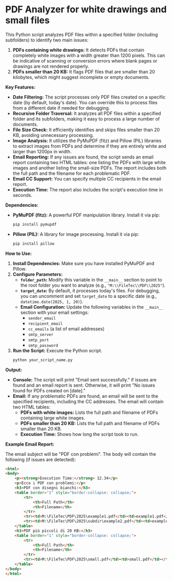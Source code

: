 # PDF Analyzer for white drawings and small files

This Python script analyzes PDF files within a specified folder (including subfolders) to identify two main issues:

1.  **PDFs containing white drawings:** It detects PDFs that contain completely white images with a width greater than 1200 pixels. This can be indicative of scanning or conversion errors where blank pages or drawings are not rendered properly.
2.  **PDFs smaller than 20 KB:** It flags PDF files that are smaller than 20 kilobytes, which might suggest incomplete or empty documents.

**Key Features:**

*   **Date Filtering:** The script processes only PDF files created on a specific date (by default, today's date). You can override this to process files from a different date if needed for debugging.
*   **Recursive Folder Traversal:** It analyzes all PDF files within a specified folder and its subfolders, making it easy to process a large number of documents.
*   **File Size Check:** It efficiently identifies and skips files smaller than 20 KB, avoiding unnecessary processing.
*   **Image Analysis:** It utilizes the PyMuPDF (fitz) and Pillow (PIL) libraries to extract images from PDFs and determine if they are entirely white and larger than 1200px in width.
*   **Email Reporting:** If any issues are found, the script sends an email report containing two HTML tables: one listing the PDFs with large white images and another listing the small-size PDFs. The report includes both the full path and the filename for each problematic PDF.
*   **Email CC Support:** You can specify multiple CC recipients in the email report.
*   **Execution Time:** The report also includes the script's execution time in seconds.

**Dependencies:**

*   **PyMuPDF (fitz):**  A powerful PDF manipulation library. Install it via pip:
    ```bash
    pip install pymupdf
    ```
*   **Pillow (PIL):** A library for image processing. Install it via pip:
    ```bash
    pip install pillow
    ```

**How to Use:**

1.  **Install Dependencies:** Make sure you have installed PyMuPDF and Pillow.
2.  **Configure Parameters:**
    *   **`folder_path`:** Modify this variable in the `__main__` section to point to the root folder you want to analyze (e.g., `"M:\\FileTec\\PDF\\2025"`).
    *   **`target_date`:** By default, it processes today's files. For debugging, you can uncomment and set `target_date` to a specific date (e.g., `datetime.date(2025, 1, 20)`).
    *   **Email Configuration:** Update the following variables in the `__main__` section with your email settings:
        *   `sender_email`
        *   `recipient_email`
        *   `cc_emails` (a list of email addresses)
        *   `smtp_server`
        *   `smtp_port`
        *   `smtp_password`
3.  **Run the Script:** Execute the Python script.
    ```bash
    python your_script_name.py
    ```

**Output:**

*   **Console:** The script will print "Email sent successfully." if issues are found and an email report is sent. Otherwise, it will print "No issues found for PDFs created on \[date]."
*   **Email:** If any problematic PDFs are found, an email will be sent to the specified recipients, including the CC addresses. The email will contain two HTML tables:
    *   **PDFs with white images:** Lists the full path and filename of PDFs containing large white images.
    *   **PDFs smaller than 20 KB:** Lists the full path and filename of PDFs smaller than 20 KB.
    *   **Execution Time:** Shows how long the script took to run.

**Example Email Report:**

The email subject will be "PDF con problemi". The body will contain the following (if issues are detected):

```html
<html>
<body>
    <p><strong>Execution Time:</strong> 12.34</p>
    <p>Ecco i PDF con problemi:</p>
    <h3>PDF con disegni bianchi:</h3>
    <table border="1" style="border-collapse: collapse;">
        <tr>
            <th>Full Path</th>
            <th>Filename</th>
        </tr>
        <tr><td>M:\FileTec\PDF\2025\example1.pdf</td><td>example1.pdf</td></tr>
        <tr><td>M:\FileTec\PDF\2025\subdir\example2.pdf</td><td>example2.pdf</td></tr>
    </table>
    <h3>PDF più piccoli di 20 KB:</h3>
    <table border="1" style="border-collapse: collapse;">
        <tr>
            <th>Full Path</th>
            <th>Filename</th>
        </tr>
        <tr><td>M:\FileTec\PDF\2025\small.pdf</td><td>small.pdf</td></tr>
    </table>
</body>
</html>